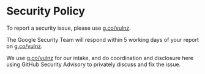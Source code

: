 # Security Policy

To report a security issue, please use [g.co/vulnz](https://g.co/vulnz).

The Google Security Team will respond within 5 working days of your report on [g.co/vulnz](https://g.co/vulnz).

We use [g.co/vulnz](https://g.co/vulnz) for our intake, and do coordination and disclosure here using GitHub Security Advisory to privately discuss and fix the issue.
